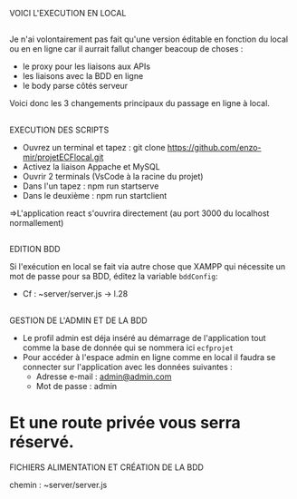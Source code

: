 VOICI L'EXECUTION EN LOCAL

##

Je n'ai volontairement pas fait qu'une version éditable en fonction du local ou en en ligne car il aurrait fallut changer beacoup de choses :

- le proxy pour les liaisons aux APIs
- les liaisons avec la BDD en ligne
- le body parse côtés serveur

Voici donc les 3 changements principaux du passage en ligne à local.

##

EXECUTION DES SCRIPTS

- Ouvrez un terminal et tapez : git clone https://github.com/enzo-mir/projetECFlocal.git
- Activez la liaison Appache et MySQL 
- Ouvrir 2 terminals (VsCode à la racine du projet) 
- Dans l'un tapez : npm run startserve
- Dans le deuxième : npm run startclient

=>L'application react s'ouvrira directement (au port 3000 du localhost normallement) 

##

EDITION BDD

Si l'exécution en local se fait via autre chose que XAMPP qui nécessite un mot de passe pour sa BDD, éditez la variable `bddConfig`:

- Cf : ~server/server.js -> l.28

##

GESTION DE L'ADMIN ET DE LA BDD

-   Le profil admin est déja inséré au démarrage de l'application tout comme la base de donnée qui se nommera ici `ecfprojet`
-   Pour accéder à l'espace admin en ligne comme en local il faudra se connecter sur l'application avec les données suivantes :
    -   Adresse e-mail : admin@admin.com
    -   Mot de passe : admin

# Et une route privée vous serra réservé.

FICHIERS ALIMENTATION ET CRÉATION DE LA BDD 

chemin : ~server/server.js

